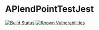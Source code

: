# APIendPointTestJest
[![Build Status](https://travis-ci.org/jnk-beneyto/APIendPointTestJest.svg?branch=master)](https://travis-ci.org/jnk-beneyto/APIendPointTestJest)
[![Known Vulnerabilities](https://snyk.io/test/github/jnk-beneyto/APIendPointTestJest/badge.svg?targetFile=package.json)](https://snyk.io/test/github/jnk-beneyto/APIendPointTestJest?targetFile=package.json)
